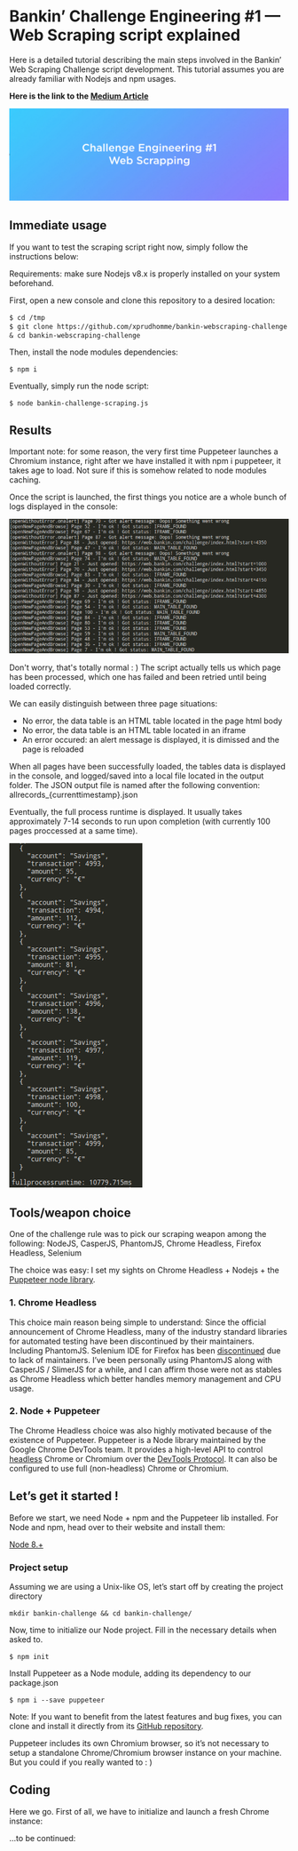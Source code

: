 
# Bankin’ Challenge Engineering #1 — Web Scraping script explained
Here is a detailed tutorial describing the main steps involved in the Bankin’ Web Scraping Challenge script development. This tutorial assumes you are already familiar with Nodejs and npm usages.

**Here is the link to the [Medium Article](https://medium.com/@xavier_93068/d6988d207a7)**

![Bankin' Challenge Engineering #1](./media/1_W12nwWWSW8-NAirwvYgtuA.png)

## Immediate usage
If you want to test the scraping script right now, simply follow the instructions below:

Requirements: make sure Nodejs v8.x is properly installed on your system beforehand.

First, open a new console and clone this repository to a desired location:

    $ cd /tmp
    $ git clone https://github.com/xprudhomme/bankin-webscraping-challenge & cd bankin-webscraping-challenge

Then, install the node modules dependencies:

    $ npm i
    
Eventually, simply run the node script:
 
    $ node bankin-challenge-scraping.js

## Results
Important note: for some reason, the very first time Puppeteer launches a Chromium instance, right after we have installed it with npm i puppeteer, it takes age to load. Not sure if this is somehow related to node modules caching.

Once the script is launched, the first things you notice are a whole bunch of logs displayed in the console:

![Results logs example screenshot](./media/Selection_124.png)

Don't worry, that's totally normal : ) The script actually tells us which page has been processed, which one has failed and been retried until being loaded correctly. 

We can easily distinguish between three page situations:
 - No error, the data table is an HTML table located in the page html body
 - No error, the data table is an HTML table located in an iframe
 - An error occured: an alert message is displayed, it is dimissed and the page is reloaded

When all pages have been successfully loaded, the tables data is displayed in the console, and logged/saved into a local file located in the output folder. The JSON output file is named after the following convention: allrecords_{currenttimestamp}.json

Eventually, the full process runtime is displayed. It usually takes approximately 7-14 seconds to run upon completion (with currently 100 pages proccessed at a same time).

![Results completed logs example screenshot](./media/Selection_125.png)

## Tools/weapon choice

One of the challenge rule was to pick our scraping weapon among the following: NodeJS, CasperJS, PhantomJS, Chrome Headless, Firefox Headless, Selenium

The choice was easy: I set my sights on Chrome Headless + Nodejs + the [Puppeteer node library](https://github.com/GoogleChrome/puppeteer). 

### 1. Chrome Headless

This choice main reason being simple to understand: Since the official announcement of Chrome Headless, many of the industry standard libraries for automated testing have been discontinued by their maintainers. Including PhantomJS. Selenium IDE for Firefox has been [discontinued](https://seleniumhq.wordpress.com/2017/08/09/firefox-55-and-selenium-ide/) due to lack of maintainers. I’ve been personally using PhantomJS along with CasperJS / SlimerJS for a while, and I can affirm those were not as stables as Chrome Headless which better handles memory management and CPU usage.

### 2. Node + Puppeteer

The Chrome Headless choice was also highly motivated because of the existence of Puppeteer. Puppeteer is a Node library maintained by the Google Chrome DevTools team. It provides a high-level API to control [headless](https://developers.google.com/web/updates/2017/04/headless-chrome) Chrome or Chromium over the [DevTools Protocol](https://chromedevtools.github.io/devtools-protocol/). It can also be configured to use full (non-headless) Chrome or Chromium. 

## Let’s get it started !

Before we start, we need Node + npm and the Puppeteer lib installed. For Node and npm, head over to their website and install them:

[Node 8.+](https://nodejs.org/)

### Project setup

Assuming we are using a Unix-like OS, let’s start off by creating the project directory

    mkdir bankin-challenge && cd bankin-challenge/

Now, time to initialize our Node project. Fill in the necessary details when asked to.

    $ npm init

Install Puppeteer as a Node module, adding its dependency to our package.json

    $ npm i --save puppeteer

Note: If you want to benefit from the latest features and bug fixes, you can clone and install it directly from its [GitHub repository](https://github.com/GoogleChrome/puppeteer).

Puppeteer includes its own Chromium browser, so it’s not necessary to setup a standalone Chrome/Chromium browser instance on your machine. But you could if you really wanted to : )

## Coding

Here we go. First of all, we have to initialize and launch a fresh Chrome instance:

…to be continued:


